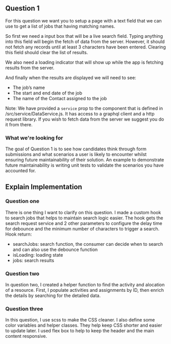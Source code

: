 ## Question 1

For this question we want you to setup a page with a text field that we can use to get a list of jobs that having matching names.

So first we need a input box that will be a live search field. Typing anything into this field will begin the fetch of data from the server. However, it should not fetch any records until at least 3 characters have been entered. Clearing this field should clear the list of results.

We also need a loading indicator that will show up while the app is fetching results from the server.

And finally when the results are displayed we will need to see:

- The job’s name
- The start and end date of the job
- The name of the Contact assigned to the job

Note: We have provided a `service` prop to the component that is defined in /src/service/DataService.js. It has access to a graphql client and a http request library. If you wish to fetch data from the server we suggest you do it from there.

### What we're looking for

The goal of Question 1 is to see how candidates think through form submissions and what scenarios a user is likely to encounter whilst ensuring future maintainability of their solution. An example to demonstrate future maintainability is writing unit tests to validate the scenarios you have accounted for.

## Explain Implementation

### Question one

There is one thing I want to clarify on this question. I made a custom hook to search jobs that helps to maintain search logic easier. The hook gets the search request service and 2 other parameters to configure the delay time for debounce and the minimum number of characters to trigger a search.
Hook return:

- searchJobs: search function, the consumer can decide when to search and can also use the debounce function
- isLoading: loading state
- jobs: search results

### Question two

In question two, I created a helper function to find the activity and alocation of a resource. First, I populate activities and assignments by ID, then enrich the details by searching for the detailed data.

### Question three

In this question, I use scss to make the CSS cleaner. I also define some color variables and helper classes. They help keep CSS shorter and easier to update later.
I used flex box to help to keep the header and the main content responsive.
